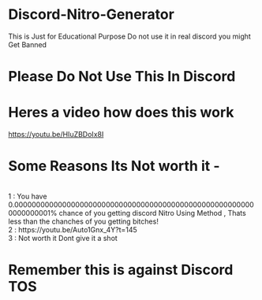 # Discord-Nitro-Generator
This is Just for Educational Purpose Do not use it in real discord you might Get Banned

# Please Do Not Use This In Discord 

# Heres a video how does this work 

https://youtu.be/HIuZBDoIx8I

# Some Reasons Its Not worth it -
<br>
1 : You have 0.00000000000000000000000000000000000000000000000000000000000000001% chance of you getting discord Nitro Using Method , Thats less than the chanches of you getting bitches!
<br>
2 : https://youtu.be/Auto1Gnx_4Y?t=145 <br>
3 : Not worth it Dont give it a shot <br>

# Remember this is against Discord TOS

